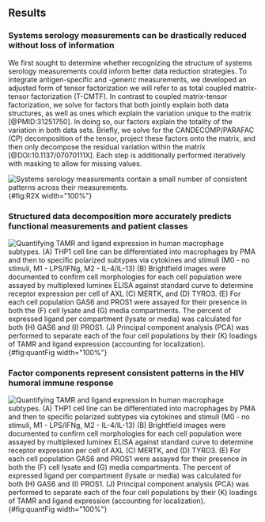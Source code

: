 ## Results

### Systems serology measurements can be drastically reduced without loss of information

We first sought to determine whether recognizing the structure of systems serology measurements could inform better data reduction strategies. To integrate antigen-specific and -generic measurements, we developed an adjusted form of tensor factorization we will refer to as total coupled matrix-tensor factorization (T-CMTF). In contrast to coupled matrix-tensor factorization, we solve for factors that both jointly explain both data structures, as well as ones which explain the variation unique to the matrix [@PMID:31251750]. In doing so, our factors explain the totality of the variation in both data sets. Briefly, we solve for the CANDECOMP/PARAFAC (CP) decomposition of the tensor, project these factors onto the matrix, and then only decompose the residual variation within the matrix [@DOI:10.1137/07070111X]. Each step is additionally performed iteratively with masking to allow for missing values.




![**Systems serology measurements contain a small number of consistent patterns across their measurements.**](figure1.svg "Figure 1"){#fig:R2X width="100%"}

### Structured data decomposition more accurately predicts functional measurements and patient classes

![**Quantifying TAMR and ligand expression in human macrophage subtypes.** (A) THP1 cell line can be differentiated into macrophages by PMA and then to specific polarized subtypes via cytokines and stimuli (M0 - no stimuli, M1 - LPS/IFNg, M2 - IL-4/IL-13) (B) Brightfield images were documented to confirm cell morphologies for each cell population were assayed by multiplexed luminex ELISA against standard curve to determine receptor expression per cell of AXL (C) MERTK, and (D) TYRO3. (E) For each cell population GAS6 and PROS1 were assayed for their presence in both the (F) cell lysate and (G) media compartments. The percent of expressed ligand per compartment (lysate or media) was calculated for both (H) GAS6 and (I) PROS1. (J) Principal component analysis (PCA) was performed to separate each of the four cell populations by their (K) loadings of TAMR and ligand expression (accounting for localization).](figure1.svg "Figure 1"){#fig:quantFig width="100%"}





### Factor components represent consistent patterns in the HIV humoral immune response

![**Quantifying TAMR and ligand expression in human macrophage subtypes.** (A) THP1 cell line can be differentiated into macrophages by PMA and then to specific polarized subtypes via cytokines and stimuli (M0 - no stimuli, M1 - LPS/IFNg, M2 - IL-4/IL-13) (B) Brightfield images were documented to confirm cell morphologies for each cell population were assayed by multiplexed luminex ELISA against standard curve to determine receptor expression per cell of AXL (C) MERTK, and (D) TYRO3. (E) For each cell population GAS6 and PROS1 were assayed for their presence in both the (F) cell lysate and (G) media compartments. The percent of expressed ligand per compartment (lysate or media) was calculated for both (H) GAS6 and (I) PROS1. (J) Principal component analysis (PCA) was performed to separate each of the four cell populations by their (K) loadings of TAMR and ligand expression (accounting for localization).](figure1.svg "Figure 1"){#fig:quantFig width="100%"}




